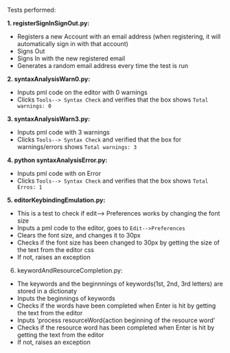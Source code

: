 Tests performed:

**1. registerSignInSignOut.py:**
  * Registers a new Account with an email address (when registering, it will automatically sign in with that account)
  * Signs Out
  * Signs In with the new registered email
  * Generates a random email address every time the test is run 

**2. syntaxAnalysisWarn0.py:**
  * Inputs pml code on the editor with 0 warnings
  * Clicks `Tools--> Syntax Check` and verifies that the box shows `Total warnings: 0`
  
**3. syntaxAnalysisWarn3.py:**
  * Inputs pml code with 3 warnings
  * Clicks `Tools--> Syntax Check` and verified that the box for warnings/errors shows `Total warnings: 3`

**4. python syntaxAnalysisError.py:**
  * Inputs pml code with on Error
  * Clicks `Tools--> Syntax Check` and verifies that the box shows `Total Erros: 1`
  
**5. editorKeybindingEmulation.py:**
  * This is a test to check if edit--> Preferences works by changing the font size
  * Inputs a pml code to the editor, goes to `Edit-->Preferences`
  * Clears the font size, and changes it to 30px
  * Checks if the font size has been changed to 30px by getting the size of the text from the editor css 
  * If not, raises an exception

6. keywordAndResourceCompletion.py:
  * The keywords and the beginnnings of keywords(1st, 2nd, 3rd letters) are stored in a dictionaty
  * Inputs the beginnings of keywords 
  * Checks if the words have been completed when Enter is hit by getting the text from the editor
  * Inputs 'process resourceWord{action beginning of the resource word' 
  * Checks if the resource word has been completed when Enter is hit by getting the text from the editor
  * If not, raises an exception
